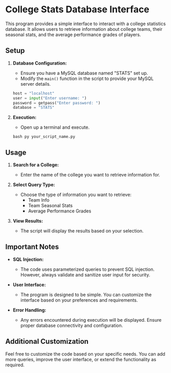 # College Stats Database Interface

This program provides a simple interface to interact with a college statistics database. It allows users to retrieve information about college teams, their seasonal stats, and the average performance grades of players.

## Setup

1. **Database Configuration:**
   - Ensure you have a MySQL database named "STATS" set up.
   - Modify the `main()` function in the script to provide your MySQL server details.

   ```python
   host = "localhost"
   user = input("Enter username: ")
   password = getpass("Enter password: ")
   database = "STATS"

2. **Execution:**
   - Open up a terminal and execute.

   `bash
   py your_script_name.py
   `

## Usage

1. **Search for a College:**
   - Enter the name of the college you want to retrieve information for.

2. **Select Query Type:**
   - Choose the type of information you want to retrieve:
     - Team Info
     - Team Seasonal Stats
     - Average Performance Grades

3. **View Results:**
   - The script will display the results based on your selection.

## Important Notes

- **SQL Injection:**
  - The code uses parameterized queries to prevent SQL injection. However, always validate and sanitize user input for security.

- **User Interface:**
  - The program is designed to be simple. You can customize the interface based on your preferences and requirements.

- **Error Handling:**
  - Any errors encountered during execution will be displayed. Ensure proper database connectivity and configuration.

## Additional Customization

Feel free to customize the code based on your specific needs. You can add more queries, improve the user interface, or extend the functionality as required.
